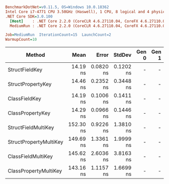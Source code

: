 ``` ini

BenchmarkDotNet=v0.11.5, OS=Windows 10.0.18362
Intel Core i7-4771 CPU 3.50GHz (Haswell), 1 CPU, 8 logical and 4 physical cores
.NET Core SDK=3.0.100
  [Host]    : .NET Core 2.2.0 (CoreCLR 4.6.27110.04, CoreFX 4.6.27110.04), 64bit RyuJIT
  MediumRun : .NET Core 2.2.0 (CoreCLR 4.6.27110.04, CoreFX 4.6.27110.04), 64bit RyuJIT

Job=MediumRun  IterationCount=15  LaunchCount=2  
WarmupCount=10  

```
|                 Method |      Mean |     Error |    StdDev | Gen 0 | Gen 1 | Gen 2 | Allocated |
|----------------------- |----------:|----------:|----------:|------:|------:|------:|----------:|
|         StructFieldKey |  14.19 ns | 0.0820 ns | 0.1202 ns |     - |     - |     - |         - |
|      StructPropertyKey |  14.46 ns | 0.2352 ns | 0.3448 ns |     - |     - |     - |         - |
|          ClassFieldKey |  14.19 ns | 0.1006 ns | 0.1411 ns |     - |     - |     - |         - |
|       ClassPropertyKey |  14.29 ns | 0.0966 ns | 0.1446 ns |     - |     - |     - |         - |
|    StructFieldMultiKey | 152.30 ns | 0.9226 ns | 1.3810 ns |     - |     - |     - |         - |
| StructPropertyMultiKey | 149.69 ns | 1.3361 ns | 1.9999 ns |     - |     - |     - |         - |
|     ClassFieldMultiKey | 145.62 ns | 2.6036 ns | 3.8163 ns |     - |     - |     - |         - |
|  ClassPropertyMultiKey | 143.16 ns | 1.1157 ns | 1.6699 ns |     - |     - |     - |         - |
